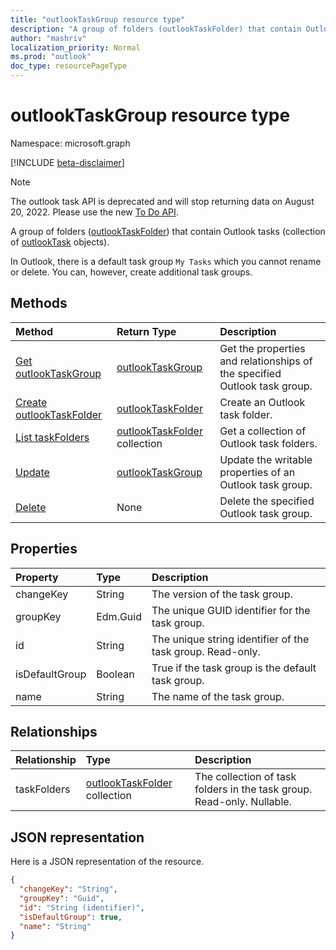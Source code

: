 ```yaml
---
title: "outlookTaskGroup resource type"
description: "A group of folders (outlookTaskFolder) that contain Outlook tasks (collection of outlookTask objects). "
author: "mashriv"
localization_priority: Normal
ms.prod: "outlook"
doc_type: resourcePageType
---
```


# outlookTaskGroup resource type

Namespace: microsoft.graph

[!INCLUDE [beta-disclaimer](../../includes/beta-disclaimer.md)]

>[!NOTE]
>The outlook task API is deprecated and will stop returning data on August 20, 2022. Please use the new [To Do API](todo-overview.md).

A group of folders ([outlookTaskFolder](outlooktaskfolder.md)) that contain Outlook tasks (collection of [outlookTask](outlooktask.md) objects). 

In Outlook, there is a default task group `My Tasks` which you cannot rename or delete. You can, however, create additional task groups. 


## Methods

| Method		   | Return Type	|Description|
|:---------------|:--------|:----------|
|[Get outlookTaskGroup](../api/outlooktaskgroup-get.md) | [outlookTaskGroup](outlooktaskgroup.md) |Get the properties and relationships of the specified Outlook task group.|
|[Create outlookTaskFolder](../api/outlooktaskgroup-post-taskfolders.md) |[outlookTaskFolder](outlooktaskfolder.md)| Create an Outlook task folder.|
|[List taskFolders](../api/outlooktaskgroup-list-taskfolders.md) |[outlookTaskFolder](outlooktaskfolder.md) collection| Get a collection of Outlook task folders.|
|[Update](../api/outlooktaskgroup-update.md) | [outlookTaskGroup](outlooktaskgroup.md)	|Update the writable properties of an Outlook task group. |
|[Delete](../api/outlooktaskgroup-delete.md) | None |Delete the specified Outlook task group. |

## Properties
| Property	   | Type	|Description|
|:---------------|:--------|:----------|
|changeKey|String|The version of the task group.|
|groupKey|Edm.Guid|The unique GUID identifier for the task group.|
|id|String|The unique string identifier of the task group. Read-only.|
|isDefaultGroup|Boolean|True if the task group is the default task group.|
|name|String|The name of the task group.|

## Relationships
| Relationship | Type	|Description|
|:---------------|:--------|:----------|
|taskFolders|[outlookTaskFolder](outlooktaskfolder.md) collection| The collection of task folders in the task group. Read-only. Nullable.|

## JSON representation
Here is a JSON representation of the resource.

<!-- {
  "blockType": "resource",
  "optionalProperties": [

  ],
  "keyProperty": "id",
  "baseType":"microsoft.graph.entity",  
  "@odata.type": "microsoft.graph.outlookTaskGroup"
}-->

```json
{
  "changeKey": "String",
  "groupKey": "Guid",
  "id": "String (identifier)",
  "isDefaultGroup": true,
  "name": "String"
}

```

<!-- uuid: 8fcb5dbc-d5aa-4681-8e31-b001d5168d79
2015-10-25 14:57:30 UTC -->
<!--
{
  "type": "#page.annotation",
  "description": "outlookTaskGroup resource",
  "keywords": "",
  "section": "documentation",
  "tocPath": "",
  "suppressions": []
}
-->
